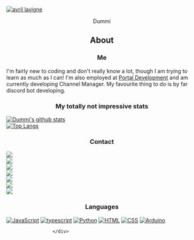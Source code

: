 [![avril lavigne](https://www.morecore.de/wp-content/uploads/avril-lavigne-love-sux-cover-artwork-01-2022.jpg)](https://www.google.com/url?sa=i&url=https%3A%2F%2Fwww.morecore.de%2Fnews%2Favril-lavigne-kuendigt-neues-album-love-sux-an-neue-single-mit-blackbear%2F&psig=AOvVaw0SrU65Xnc2swLwxXlcrnGa&ust=1642983587670000&source=images&cd=vfe&ved=0CAsQjRxqFwoTCLiyz_3MxvUCFQAAAAAdAAAAABAO "Avril Lavigne")

<div align="center>

# <p align="center">Dummi</p>

## <p align="center">About</p>
### <p align="center">Me</p>
 I'm fairly new to coding and don't really know a lot, though I am trying to learn as much as I can! I'm also employed at [Portal Development](https://discord.gg/GPvsMz4YVb) and am currently developing Channel Manager. My favourite thing to do is by far discord bot developing.

### <p align="center">My totally not impressive stats</p>
[![Dummi's github stats](https://github-readme-stats.vercel.app/api?username=TheDummi&show_icons=true&theme=synthwave)]()<br>
[![Top Langs](https://github-readme-stats.vercel.app/api/top-langs/?username=TheDummi&theme=synthwave)]()
### <p align="center">Contact</p>

 [![](https://img.shields.io/discord/689260593080696833?color=red&label=Comdummity&logo=discord)](https://discord.gg/tWFDYBj9ZC)  
 [![](https://img.shields.io/twitter/follow/20dummi05?color=red&label=Dummi%233085&logo=discord&style=flat-square)]()  
 [![](https://img.shields.io/twitter/follow/20dummi05?color=red&logo=twitter&style=flat-square)]()  
 [![](https://img.shields.io/twitter/follow/20dummi05?color=red&label=the__dummi&logo=instagram&style=flat-square)]()  
 [![](https://img.shields.io/twitter/follow/20dummi05?color=red&label=r20dummi05&logo=playstation&style=flat-square)]()  
 [![](https://img.shields.io/twitter/follow/20dummi05?color=red&label=TheDummi&logo=spotify&style=flat-square)]()  
 [![](https://img.shields.io/youtube/channel/subscribers/UCXKevUeuFcX7wdB_Li7KMWg?color=red&label=TheDummi&logo=youtube&logoColor=red&style=flat-square)]()  

### <p align="center">Languages</p>
  [![JavaScript](https://img.shields.io/badge/javascript-fcdc00.svg?&logo=javascript&logoColor=black&style=flat-square)](https://javascript.com)
  [![typescript](https://img.shields.io/badge/typescript-3178c6.svg?&style=for-the-badge&logo=typescript&logoColor=white)](https://www.typescriptlang.org)
  [![Python](https://img.shields.io/badge/python-ffd448.svg?&style=for-the-badge&logo=python&logoColor=black)](https://python.org)
  [![HTML](https://img.shields.io/badge/html-green.svg?&style=for-the-badge&logo=html5&logoColor=white)]()
  [![CSS](https://img.shields.io/badge/css-magenta.svg?&style=for-the-badge&logo=css3&logoColor=white)]()
  [![Arduino](https://img.shields.io/github/followers/TheDummi?labelColor=turquoise&label=arduino&logo=arduino&style=flat-square)]()

                     </div>
